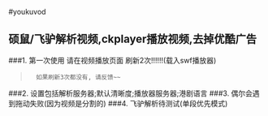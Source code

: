 #youkuvod
## 硕鼠/飞驴解析视频,ckplayer播放视频,去掉优酷广告

###1. 第一次使用 请在视频播放页面 刷新2次!!!!!!(载入swf播放器)

>    	如果刷新3次都没有, 请反馈~~

###2. 设置包括解析服务器;默认清晰度;播放器服务器;港剧语言
###3. 偶尔会遇到拖动失败(因为视频是分割的)
###4. 飞驴解析待测试(单段优先模式)